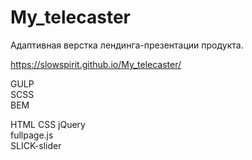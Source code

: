 # My_telecaster

Адаптивная верстка лендинга-презентации продукта.

https://slowspirit.github.io/My_telecaster/

GULP<br>
SCSS<br>
BEM<br>

HTML CSS jQuery<br>
fullpage.js<br>
SLICK-slider
